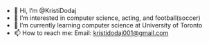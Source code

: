 - 👋 Hi, I’m @KristiDodaj
- 👀 I’m interested in computer science, acting, and football(soccer)
- 🌱 I’m currently learning computer science at University of Toronto
- 📫 How to reach me: Email: kristidodaj001@gmail.com

<!---
KristiDodaj/KristiDodaj is a ✨ special ✨ repository because its `README.md` (this file) appears on your GitHub profile.
You can click the Preview link to take a look at your changes.
--->
